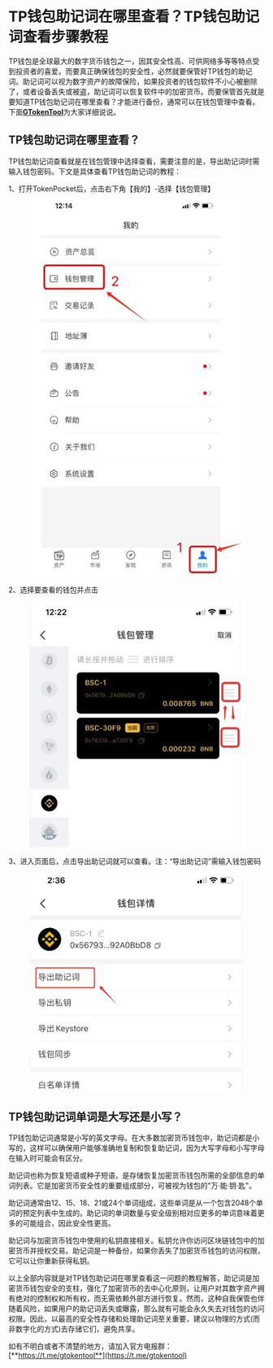 # TP钱包助记词在哪里查看？TP钱包助记词查看步骤教程

TP钱包是全球最大的数字货币钱包之一，因其安全性高、可供网络多等等特点受到投资者的喜爱。而要真正确保钱包的安全性，必然就要保管好TP钱包的助记词。助记词可以视为数字资产的故障保险，如果投资者的钱包软件不小心被删除了，或者设备丢失或被盗，助记词可以恢复软件中的加密货币。而要保管首先就是要知道TP钱包助记词在哪里查看？才能进行备份，通常可以在钱包管理中查看。下面[**GTokenTool**](https://www.gtokentool.com)为大家详细说说。

## TP钱包助记词在哪里查看？

TP钱包助记词查看就是在钱包管理中选择查看，需要注意的是，导出助记词时需输入钱包密码。下文是具体查看TP钱包助记词的教程：

1、打开TokenPocket后，点击右下角【我的】-选择【钱包管理】

<figure><img src="../../.gitbook/assets/202407170840184.jpg" alt=""><figcaption></figcaption></figure>

2、选择要查看的钱包并点击

<figure><img src="../../.gitbook/assets/202407170840184 (1).jpg" alt=""><figcaption></figcaption></figure>

3、进入页面后，点击导出助记词就可以查看。注：“导出助记词”需输入钱包密码

<figure><img src="../../.gitbook/assets/202407170840184 (2).jpg" alt=""><figcaption></figcaption></figure>

## TP钱包助记词单词是大写还是小写？

TP钱包助记词通常是小写的英文字母。在大多数加密货币钱包中，助记词都是小写的，这样可以确保用户能够准确地复制和恢复助记词，因为大写字母和小写字母在输入时可能会有区分。

助记词也称为恢复短语或种子短语，是存储恢复加密货币钱包所需的全部信息的单词列表。它是加密货币安全性的重要组成部分，可被视为钱包的"万·能·钥·匙"。

助记词通常由12、15、18、21或24个单词组成，这些单词是从一个包含2048个单词的预定列表中生成的。助记词的单词数量与安全级别相对应更多的单词意味着更多的可能组合，因此安全性更高。

助记词与加密货币钱包中使用的私钥直接相关。私钥允许你访问区块链钱包中的加密货币并授权交易。助记词是一种备份，如果你丢失了加密货币钱包的访问权限，它可以让你重新获得私钥。

以上全部内容就是对TP钱包助记词在哪里查看这一问题的教程解答，助记词是加密货币钱包安全的支柱，强化了加密货币的去中心化原则，让用户对其数字资产拥有绝对的控制权和所有权，而无需依赖外部方进行恢复。然而，这种自我保管也伴随着风险，如果用户的助记词丢失或曝露，那么就有可能会永久失去对钱包的访问权限。因此，以最高的安全性存储和处理助记词至关重要，建议以物理的方式(而非数字化的方式)去存储它们，避免共享。

如有不明白或者不清楚的地方，请加入官方电报群：[**https://t.me/gtokentool**](https://t.me/gtokentool)
